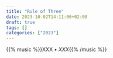 ```yaml
---
title: "Rule of Three"
date: 2023-10-02T14:11:06+02:00
draft: true
tags: []
categories: ["2023"]
---
```


{{% music %}}XXX • _XXX_{{% /music %}}
